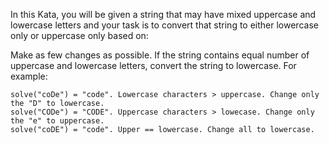 In this Kata, you will be given a string that may have mixed uppercase and lowercase letters and your task is to convert that string to either lowercase only or uppercase only based on:

Make as few changes as possible.
If the string contains equal number of uppercase and lowercase letters, convert the string to lowercase.
For example:

```
solve("coDe") = "code". Lowercase characters > uppercase. Change only the "D" to lowercase.
solve("CODe") = "CODE". Uppercase characters > lowecase. Change only the "e" to uppercase.
solve("coDE") = "code". Upper == lowercase. Change all to lowercase.
```
